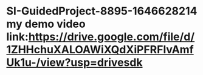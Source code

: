 # SI-GuidedProject-8895-1646628214 my demo video link:https://drive.google.com/file/d/1ZHHchuXALOAWiXQdXiPFRFlvAmfUk1u-/view?usp=drivesdk
